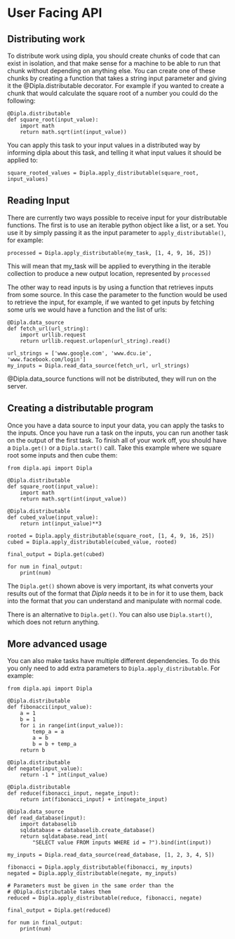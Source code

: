 # User Facing API

## Distributing work

To distribute work using dipla, you should create chunks of code that can exist in isolation, and that make sense for a machine to be able to run that chunk without depending on anything else. You can create one of these chunks by creating a function that takes a string input parameter and giving it the @Dipla.distributable decorator. For example if you wanted to create a chunk that would calculate the square root of a number you could do the following:

```
@Dipla.distributable
def square_root(input_value):
    import math
    return math.sqrt(int(input_value))
```

You can apply this task to your input values in a distributed way by informing dipla about this task, and telling it what input values it should be applied to:

```
square_rooted_values = Dipla.apply_distributable(square_root, input_values)
```

## Reading Input

There are currently two ways possible to receive input for your distributable functions. The first is to use an iterable python object like a list, or a set. You use it by simply passing it as the input parameter to `apply_distributable()`, for example:

```
processed = Dipla.apply_distributable(my_task, [1, 4, 9, 16, 25])
```

This will mean that my_task will be applied to everything in the iterable collection to produce a new output location, represented by `processed`

The other way to read inputs is by using a function that retrieves inputs from some source. In this case the parameter to the function would be used to retrieve the input, for example, if we wanted to get inputs by fetching some urls we would have a function and the list of urls:

```
@Dipla.data_source
def fetch_url(url_string):
    import urllib.request
    return urllib.request.urlopen(url_string).read()

url_strings = ['www.google.com', 'www.dcu.ie', 'www.facebook.com/login']
my_inputs = Dipla.read_data_source(fetch_url, url_strings)
```

@Dipla.data_source functions will not be distributed, they will run on the server.

## Creating a distributable program

Once you have a data source to input your data, you can apply the tasks to the inputs. Once you have run a task on the inputs, you can run another task on the output of the first task. To finish all of your work off, you should have a `Dipla.get()` or a `Dipla.start()` call. Take this example where we square root some inputs and then cube them:

```
from dipla.api import Dipla

@Dipla.distributable
def square_root(input_value):
    import math
    return math.sqrt(int(input_value))

@Dipla.distributable
def cubed_value(input_value):
    return int(input_value)**3

rooted = Dipla.apply_distributable(square_root, [1, 4, 9, 16, 25])
cubed = Dipla.apply_distributable(cubed_value, rooted)

final_output = Dipla.get(cubed)

for num in final_output:
    print(num)
```

The `Dipla.get()` shown above is very important, its what converts your results out of the format that _Dipla_ needs it to be in for it to use them, back into the format that _you_ can understand and manipulate with normal code.

There is an alternative to `Dipla.get()`. You can also use `Dipla.start()`, which does not return anything.

## More advanced usage

You can also make tasks have multiple different dependencies. To do this you only need to add extra parameters to `Dipla.apply_distributable`. For example:

```
from dipla.api import Dipla

@Dipla.distributable
def fibonacci(input_value):
    a = 1
    b = 1
    for i in range(int(input_value)):
        temp_a = a
        a = b
        b = b + temp_a
    return b

@Dipla.distributable
def negate(input_value):
    return -1 * int(input_value)

@Dipla.distributable
def reduce(fibonacci_input, negate_input):
    return int(fibonacci_input) + int(negate_input)

@Dipla.data_source
def read_database(input):
    import databaselib
    sqldatabase = databaselib.create_database()
    return sqldatabase.read_int(
        "SELECT value FROM inputs WHERE id = ?").bind(int(input))

my_inputs = Dipla.read_data_source(read_database, [1, 2, 3, 4, 5])

fibonacci = Dipla.apply_distributable(fibonacci, my_inputs)
negated = Dipla.apply_distributable(negate, my_inputs)

# Parameters must be given in the same order than the
# @Dipla.distributable takes them
reduced = Dipla.apply_distributable(reduce, fibonacci, negate)

final_output = Dipla.get(reduced)

for num in final_output:
    print(num)
```
